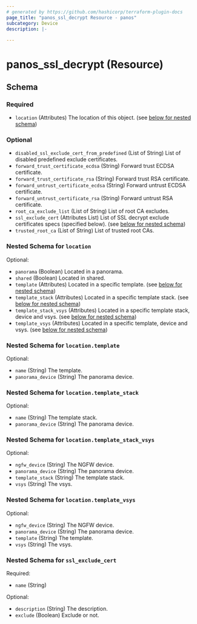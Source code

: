 ```yaml
---
# generated by https://github.com/hashicorp/terraform-plugin-docs
page_title: "panos_ssl_decrypt Resource - panos"
subcategory: Device
description: |-
  
---
```


# panos_ssl_decrypt (Resource)





<!-- schema generated by tfplugindocs -->
## Schema

### Required

- `location` (Attributes) The location of this object. (see [below for nested schema](#nestedatt--location))

### Optional

- `disabled_ssl_exclude_cert_from_predefined` (List of String) List of disabled predefined exclude certificates.
- `forward_trust_certificate_ecdsa` (String) Forward trust ECDSA certificate.
- `forward_trust_certificate_rsa` (String) Forward trust RSA certificate.
- `forward_untrust_certificate_ecdsa` (String) Forward untrust ECDSA certificate.
- `forward_untrust_certificate_rsa` (String) Forward untrust RSA certificate.
- `root_ca_exclude_list` (List of String) List of root CA excludes.
- `ssl_exclude_cert` (Attributes List) List of SSL decrypt exclude certificates specs (specified below). (see [below for nested schema](#nestedatt--ssl_exclude_cert))
- `trusted_root_ca` (List of String) List of trusted root CAs.

<a id="nestedatt--location"></a>
### Nested Schema for `location`

Optional:

- `panorama` (Boolean) Located in a panorama.
- `shared` (Boolean) Located in shared.
- `template` (Attributes) Located in a specific template. (see [below for nested schema](#nestedatt--location--template))
- `template_stack` (Attributes) Located in a specific template stack. (see [below for nested schema](#nestedatt--location--template_stack))
- `template_stack_vsys` (Attributes) Located in a specific template stack, device and vsys. (see [below for nested schema](#nestedatt--location--template_stack_vsys))
- `template_vsys` (Attributes) Located in a specific template, device and vsys. (see [below for nested schema](#nestedatt--location--template_vsys))

<a id="nestedatt--location--template"></a>
### Nested Schema for `location.template`

Optional:

- `name` (String) The template.
- `panorama_device` (String) The panorama device.


<a id="nestedatt--location--template_stack"></a>
### Nested Schema for `location.template_stack`

Optional:

- `name` (String) The template stack.
- `panorama_device` (String) The panorama device.


<a id="nestedatt--location--template_stack_vsys"></a>
### Nested Schema for `location.template_stack_vsys`

Optional:

- `ngfw_device` (String) The NGFW device.
- `panorama_device` (String) The panorama device.
- `template_stack` (String) The template stack.
- `vsys` (String) The vsys.


<a id="nestedatt--location--template_vsys"></a>
### Nested Schema for `location.template_vsys`

Optional:

- `ngfw_device` (String) The NGFW device.
- `panorama_device` (String) The panorama device.
- `template` (String) The template.
- `vsys` (String) The vsys.



<a id="nestedatt--ssl_exclude_cert"></a>
### Nested Schema for `ssl_exclude_cert`

Required:

- `name` (String)

Optional:

- `description` (String) The description.
- `exclude` (Boolean) Exclude or not.